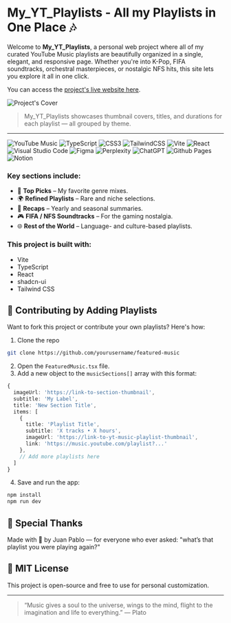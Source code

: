 # My_YT_Playlists - All my Playlists in One Place 🎶

Welcome to **My_YT_Playlists**, a personal web project where all of my curated YouTube Music playlists are beautifully organized in a single, elegant, and responsive page. Whether you're into K-Pop, FIFA soundtracks, orchestral masterpieces, or nostalgic NFS hits, this site lets you explore it all in one click.

You can access the [project's live website here](https://juanpablodesigner.github.io/My_YT_PlaylistsV2/).

![Project's Cover](https://i.imgur.com/Kj7ZZCq.png)

> My_YT_Playlists showcases thumbnail covers, titles, and durations for each playlist — all grouped by theme.

---
![YouTube Music](https://img.shields.io/badge/YouTube_Music-FF0000?style=for-the-badge&logo=youtube-music&logoColor=white) ![TypeScript](https://img.shields.io/badge/typescript-%23007ACC.svg?style=for-the-badge&logo=typescript&logoColor=white) ![CSS3](https://img.shields.io/badge/css3-%231572B6.svg?style=for-the-badge&logo=css3&logoColor=white) ![TailwindCSS](https://img.shields.io/badge/tailwindcss-%2338B2AC.svg?style=for-the-badge&logo=tailwind-css&logoColor=white) ![Vite](https://img.shields.io/badge/vite-%23646CFF.svg?style=for-the-badge&logo=vite&logoColor=white) ![React](https://img.shields.io/badge/react-%2320232a.svg?style=for-the-badge&logo=react&logoColor=%2361DAFB) ![Visual Studio Code](https://img.shields.io/badge/Visual%20Studio%20Code-0078d7.svg?style=for-the-badge&logo=visual-studio-code&logoColor=white) ![Figma](https://img.shields.io/badge/figma-%23F24E1E.svg?style=for-the-badge&logo=figma&logoColor=white) ![Perplexity](https://img.shields.io/badge/perplexity-000000?style=for-the-badge&logo=perplexity&logoColor=088F8F) ![ChatGPT](https://img.shields.io/badge/chatGPT-74aa9c?style=for-the-badge&logo=openai&logoColor=white) ![Github Pages](https://img.shields.io/badge/github%20pages-121013?style=for-the-badge&logo=github&logoColor=white) ![Notion](https://img.shields.io/badge/Notion-%23000000.svg?style=for-the-badge&logo=notion&logoColor=white)

### Key sections include:

- 🎵 **Top Picks** – My favorite genre mixes.
- 🌍 **Refined Playlists** – Rare and niche selections.
- 🔁 **Recaps** – Yearly and seasonal summaries.
- 🎮 **FIFA / NFS Soundtracks** – For the gaming nostalgia.
- 🌐 **Rest of the World** – Language- and culture-based playlists.

### This project is built with:

* Vite
* TypeScript
* React
* shadcn-ui
* Tailwind CSS


## 🧩 Contributing by Adding Playlists

Want to fork this project or contribute your own playlists? Here's how:

1. Clone the repo

```bash
git clone https://github.com/yourusername/featured-music
```

2. Open the `FeaturedMusic.tsx` file.
3. Add a new object to the `musicSections[]` array with this format:

```ts
{
  imageUrl: 'https://link-to-section-thumbnail',
  subtitle: 'My Label',
  title: 'New Section Title',
  items: [
    {
      title: 'Playlist Title',
      subtitle: 'X tracks • X hours',
      imageUrl: 'https://link-to-yt-music-playlist-thumbnail',
      link: 'https://music.youtube.com/playlist?...'
    },
    // Add more playlists here
  ]
}
```

4. Save and run the app:

```bash
npm install
npm run dev
```

## 🙌 Special Thanks

Made with 💜 by Juan Pablo — for everyone who ever asked: "what’s that playlist you were playing again?"

## 📄 MIT License

This project is open-source and free to use for personal customization.

---

> “Music gives a soul to the universe, wings to the mind, flight to the imagination and life to everything.” — Plato

